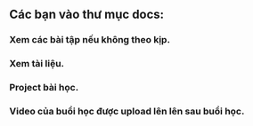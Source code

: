 ## Các bạn vào thư mục docs:
### Xem các bài tập nếu không theo kịp.
### Xem tài liệu.
### Project bài học.
### Video của buổi học được upload lên lên sau buổi học.
